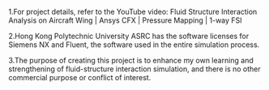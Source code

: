 1.For project details, refer to the YouTube video: 
Fluid Structure Interaction Analysis on Aircraft Wing | Ansys CFX | Pressure Mapping | 1-way FSI

2.Hong Kong Polytechnic University ASRC has the software licenses for Siemens NX and Fluent, the 
software used in the entire simulation process.

3.The purpose of creating this project is to enhance my own learning and strengthening of fluid-structure interaction simulation, 
and there is no other commercial purpose or conflict of interest.
